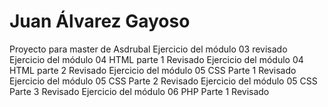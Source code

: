 # Juan Álvarez Gayoso
Proyecto para master de Asdrubal
Ejercicio del módulo 03 revisado
Ejercicio del módulo 04 HTML parte 1 Revisado
Ejercicio del módulo 04 HTML parte 2 Revisado
Ejercicio del módulo 05 CSS Parte 1 Revisado
Ejercicio del módulo 05 CSS Parte 2 Revisado
Ejercicio del módulo 05 CSS Parte 3 Revisado
Ejercicio del módulo 06 PHP Parte 1 Revisado

